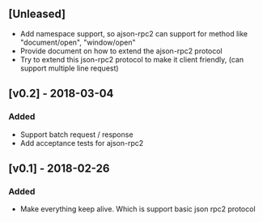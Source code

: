 ## [Unleased]
- Add namespace support, so ajson-rpc2 can support for method like "document/open", "window/open"
- Provide document on how to extend the ajson-rpc2 protocol
- Try to extend this json-rpc2 protocol to make it client friendly, (can support multiple line request)

## [v0.2] - 2018-03-04
### Added
- Support batch request / response
- Add acceptance tests for ajson-rpc2

## [v0.1] - 2018-02-26
### Added
- Make everything keep alive.  Which is support basic json rpc2 protocol
